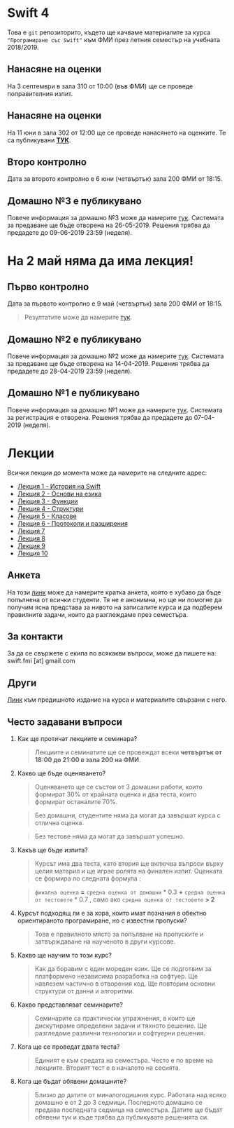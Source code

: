 # Swift 4

Това е `git` репозиторито, където ще качваме материалите за курса `"Програмиране със Swift"` към ФМИ през летния семестър на учебната 2018/2019.

## Нанасяне на оценки
На 3 септември в зала 310 от 10:00 (във ФМИ) ще се проведе поправителния изпит. 


## Нанасяне на оценки

На 11 юни в зала 302 от 12:00 ще се проведе нанасянето на оценките. Те
ca публикувани __[ТУК](lectures/2019-06-11-Swift-final-grades.md)__.

## Второ контролно

Дата за второто контролно е 6 юни (четвъртък) зала 200 ФМИ от 18:15.

## Домашно №3 е публикувано

Повече информация за домашно №3 може да намерите [тук](https://github.com/SwiftFMI/swift_2018_2019/blob/master/lectures/2019-05-20-Swift-4-%D0%94%D0%BE%D0%BC%D0%B0%D1%88%D0%BD%D0%BE-3.md). Системата за предаване ще бъде отворена на 26-05-2019. Решения трябва да предадете до 09-06-2019 23:59 (неделя).

# На 2 май няма да има лекция!

## Първо контролно

Дата за първото контролно е 9 май (четвъртък) зала 200 ФМИ от 18:15.

> Резултатите може да намерите [тук](lectures/2019-05-09-Swift-4-results-1.md).

## Домашно №2 е публикувано

Повече информация за домашно №2 може да намерите [тук](https://github.com/SwiftFMI/swift_2018_2019/blob/master/lectures/2019-04-11-Swift-4-%D0%94%D0%BE%D0%BC%D0%B0%D1%88%D0%BD%D0%BE-2.md). Системата за предаване ще бъде отворена на 14-04-2019. Решения трябва да предадете до 28-04-2019 23:59 (неделя).

## Домашно №1 е публикувано

Повече информация за домашно №1 може да намерите [тук](https://github.com/SwiftFMI/swift_2018_2019/blob/master/lectures/2019-03-21-Swift-4-%D0%94%D0%BE%D0%BC%D0%B0%D1%88%D0%BD%D0%BE-1.md). Системата за регистрация е отворена. Решения трябва да предадете до 07-04-2019 (неделя).

# Лекции

Всички лекции до момента може да намерите на следните адрес:

* [Лекция 1 - История на Swift](lectures/2019-02-21-Swift-4-Лекция-1.md)
* [Лекция 2 - Основи на езика](lectures/2019-02-28-Swift-4-Лекция-2.md)
* [Лекция 3 - Функции](lectures/2019-03-07-Swift-4-Лекция-3.md)
* [Лекция 4 - Структури](lectures/2019-03-14-Swift-4-Лекция-4.md)
* [Лекция 5 - Класове](lectures/2019-03-21-Swift-4-Лекция-5.md)
* [Лекция 6 - Протоколи и разширения](lectures/2019-03-28-Swift-4-Лекция-6.md)
* [Лекция 7](lectures/2019-04-04-Swift-4-Лекция-7.md)
* [Лекция 8](lectures/2019-04-04-Swift-4-Лекция-8.md)
* [Лекция 9](lectures/2019-04-11-Swift-4-Лекция-9.md)
* [Лекция 10](lectures/2019-04-18-Swift-4-Лекция-10.md)

## Анкета

На този [линк](https://goo.gl/forms/w547eDGH0w3ORgvE2) може да намерите кратка анкета, която е хубаво да бъде попълнена от всички студенти. Тя не е анонимна, но ще ни помогне да получим ясна представа за нивото на записалите курса и да подберем правилните задачи, които да разглеждаме през семестъра.

## За контакти

За да се свържете с екипа по всякакви въпроси, може да пишете на:
swift.fmi [at] gmail.com

## Други

[Линк](https://github.com/SwiftFMI/swift_2017_2018) към предишното издание на курса и материалите свързани с него.

## Често задавани въпроси

1. Как ще протичат лекциите и семинара?
	
	> Лекциите и семинатите ще се провеждат всеки __четвъртък от 18:00 до 21:00 в зала 200 на ФМИ__.

2. Какво ще бъде оценяването?
	
	> Оценяването ще се състои от 3 домашни работи, които формират 30% от крайната оценка и два теста, които формират останалите 70%.
	
	> Без домашни, студентите няма да могат да завършат курса с отлична оценка. 
	
	> Без тестове няма да могат да завършат успешно.

3. Какъв ще бъде изпита?
	
	> Курсът има два теста, като втория ще включва въпроси върху целия материл и ще играе ролята на финален изпит. Оценката се формира по следната формула :
		
	> `финална оценка` __=__ `средна оценка от домашни` * 0.3 __+__ `средна оценка от тестовете` * 0.7 , само ако  `средна оценка от тестовете` __> 2__

4. Курсът подходящ ли е за хора, които имат познания в обектно ориентираното програмиране, но с известни пропуски?
	> Това е правилното място за попълване на пропуските и затвърждаване на наученото в други курсове.

5. Какво ще научим то този курс?
	> Как да боравим с един мореден език. Ще се подготвим за платформено независима разработка на софтуер. Ще навлезем частично в отворения код. Ще повторим основни структури от данни и алгоритми.

6. Какво представляват семинарите?
	> Семинарите са практически упражнения, в които ще дискутираме определени задачи и тяхното решение. Ще разгледаме различни технологии и софтуерни решения.

7. Кога ще се проведат двата теста?
	> Единият е към средата на семестъра. Често е по време на лекциите. Вторият тест е в началото на сесията.
	
8. Кога ще бъдат обявени домашните?
	> Близко до датите от миналогодишния курс. Работата над всяко домашно е от 2 до 3 седмици. Последното домашно се предава последната седмица на семестъра. Датите ще бъдат обявени тук и къде трябва да публикувате решенията си.
	
